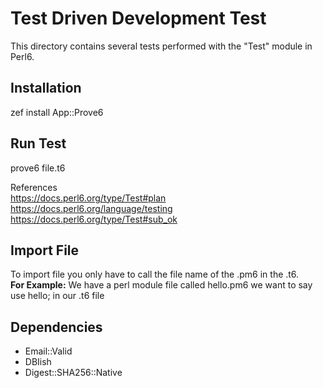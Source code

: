 # Test Driven Development Test
This directory contains several tests performed with the "Test" module in Perl6.

## Installation
zef install App::Prove6

## Run Test
prove6 file.t6

References\
https://docs.perl6.org/type/Test#plan \
https://docs.perl6.org/language/testing \
https://docs.perl6.org/type/Test#sub_ok  



## Import File
To import file you only have to call the file name of the .pm6 in the .t6. \
**For Example:** We have a perl module file called hello.pm6 we want to say use hello; in our .t6 file



## Dependencies
* Email::Valid
* DBIish
* Digest::SHA256::Native

